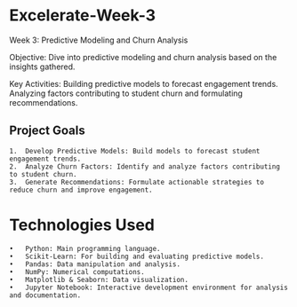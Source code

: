 # Excelerate-Week-3

Week 3: Predictive Modeling and Churn Analysis

Objective: Dive into predictive modeling and churn analysis based on the insights gathered.

Key Activities:
Building predictive models to forecast engagement trends.
Analyzing factors contributing to student churn and formulating recommendations.

## Project Goals

	1.	Develop Predictive Models: Build models to forecast student engagement trends.
	2.	Analyze Churn Factors: Identify and analyze factors contributing to student churn.
	3.	Generate Recommendations: Formulate actionable strategies to reduce churn and improve engagement.

# Technologies Used

	•	Python: Main programming language.
	•	Scikit-Learn: For building and evaluating predictive models.
	•	Pandas: Data manipulation and analysis.
	•	NumPy: Numerical computations.
	•	Matplotlib & Seaborn: Data visualization.
	•	Jupyter Notebook: Interactive development environment for analysis and documentation.
